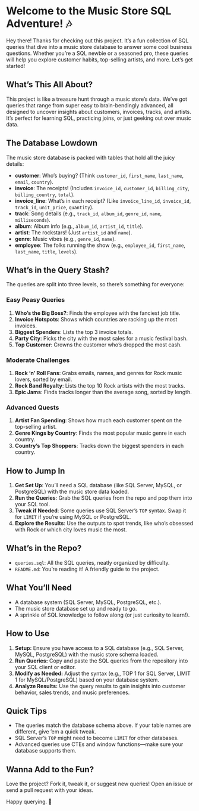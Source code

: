 # Welcome to the Music Store SQL Adventure! 🎶

Hey there! Thanks for checking out this project. It’s a fun collection of SQL queries that dive into a music store database to answer some cool business questions. Whether you’re a SQL newbie or a seasoned pro, these queries will help you explore customer habits, top-selling artists, and more. Let’s get started!

## What’s This All About?
This project is like a treasure hunt through a music store’s data. We’ve got queries that range from super easy to brain-bendingly advanced, all designed to uncover insights about customers, invoices, tracks, and artists. It’s perfect for learning SQL, practicing joins, or just geeking out over music data.

## The Database Lowdown
The music store database is packed with tables that hold all the juicy details:
- **customer**: Who’s buying? (Think `customer_id`, `first_name`, `last_name`, `email`, `country`).
- **invoice**: The receipts! (Includes `invoice_id`, `customer_id`, `billing_city`, `billing_country`, `total`).
- **invoice_line**: What’s in each receipt? (Like `invoice_line_id`, `invoice_id`, `track_id`, `unit_price`, `quantity`).
- **track**: Song details (e.g., `track_id`, `album_id`, `genre_id`, `name`, `milliseconds`).
- **album**: Album info (e.g., `album_id`, `artist_id`, `title`).
- **artist**: The rockstars! (Just `artist_id` and `name`).
- **genre**: Music vibes (e.g., `genre_id`, `name`).
- **employee**: The folks running the show (e.g., `employee_id`, `first_name`, `last_name`, `title`, `levels`).

## What’s in the Query Stash?
The queries are split into three levels, so there’s something for everyone:

### Easy Peasy Queries
1. **Who’s the Big Boss?**: Finds the employee with the fanciest job title.
2. **Invoice Hotspots**: Shows which countries are racking up the most invoices.
3. **Biggest Spenders**: Lists the top 3 invoice totals.
4. **Party City**: Picks the city with the most sales for a music festival bash.
5. **Top Customer**: Crowns the customer who’s dropped the most cash.

### Moderate Challenges
1. **Rock ‘n’ Roll Fans**: Grabs emails, names, and genres for Rock music lovers, sorted by email.
2. **Rock Band Royalty**: Lists the top 10 Rock artists with the most tracks.
3. **Epic Jams**: Finds tracks longer than the average song, sorted by length.

### Advanced Quests
1. **Artist Fan Spending**: Shows how much each customer spent on the top-selling artist.
2. **Genre Kings by Country**: Finds the most popular music genre in each country.
3. **Country’s Top Shoppers**: Tracks down the biggest spenders in each country.

## How to Jump In
1. **Get Set Up**: You’ll need a SQL database (like SQL Server, MySQL, or PostgreSQL) with the music store data loaded.
2. **Run the Queries**: Grab the SQL queries from the repo and pop them into your SQL tool.
3. **Tweak if Needed**: Some queries use SQL Server’s `TOP` syntax. Swap it for `LIMIT` if you’re using MySQL or PostgreSQL.
4. **Explore the Results**: Use the outputs to spot trends, like who’s obsessed with Rock or which city loves music the most.

## What’s in the Repo?
- `queries.sql`: All the SQL queries, neatly organized by difficulty.
- `README.md`: You’re reading it! A friendly guide to the project.

## What You’ll Need
- A database system (SQL Server, MySQL, PostgreSQL, etc.).
- The music store database set up and ready to go.
- A sprinkle of SQL knowledge to follow along (or just curiosity to learn!).

## How to Use

1. **Setup:** Ensure you have access to a SQL database (e.g., SQL Server, MySQL, PostgreSQL) with the music store schema loaded.
2. **Run Queries:** Copy and paste the SQL queries from the repository into your SQL client or editor.
3. **Modify as Needed:** Adjust the syntax (e.g., TOP 1 for SQL Server, LIMIT 1 for MySQL/PostgreSQL) based on your database system.
4. **Analyze Results:** Use the query results to gain insights into customer behavior, sales trends, and music preferences.

## Quick Tips
- The queries match the database schema above. If your table names are different, give ’em a quick tweak.
- SQL Server’s `TOP` might need to become `LIMIT` for other databases.
- Advanced queries use CTEs and window functions—make sure your database supports them.

## Wanna Add to the Fun?
Love the project? Fork it, tweak it, or suggest new queries! Open an issue or send a pull request with your ideas.


Happy querying. 🎸